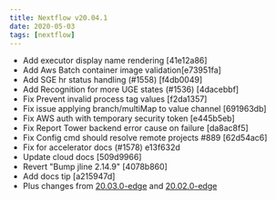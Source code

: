```yaml
---
title: Nextflow v20.04.1
date: 2020-05-03
tags: [nextflow]
---
```


- Add executor display name rendering [41e12a86]
- Add Aws Batch container image validation[e73951fa]
- Add SGE hr status handling (#1558) [f4db0049]
- Add Recognition for more UGE states (#1536) [4dacebbf]
- Fix Prevent invalid process tag values [f2da1357]
- Fix issue applying branch/multiMap to value channel [691963db]
- Fix AWS auth with temporary security token [e445b5eb]
- Fix Report Tower backend error cause on failure [da8ac8f5]
- Fix Config cmd should resolve remote projects #889 [62d54ac6]
- Fix for accelerator docs (#1578) e13f632d
- Update cloud docs [509d9966]
- Revert "Bump jline 2.14.9" [4078b860]
- Add docs tip [a215947d]
- Plus changes from [20.03.0-edge](https://github.com/nextflow-io/nextflow/releases/tag/v20.03.0-edge) and [20.02.0-edge](https://github.com/nextflow-io/nextflow/releases/tag/v20.02.0-edge)
